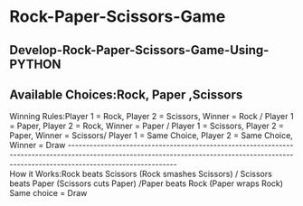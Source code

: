 # Rock-Paper-Scissors-Game
Develop-Rock-Paper-Scissors-Game-Using-PYTHON
------------------------------------------------------------------------------------------------------------------------------------------------------------------------------------------------------------------------
Available Choices:Rock, Paper ,Scissors 
------------------------------------------------------------------------------------------------------------------------------------------------------------------------------------------------------------------------
Winning Rules:Player 1 = Rock,	Player 2 = Scissors, Winner = Rock / Player 1 = Paper, Player 2 = Rock, Winner = Paper / Player 1 = Scissors, Player 2 = Paper, Winner = Scissors/ Player 1 = Same Choice, Player 2 = Same Choice, Winner = Draw ------------------------------------------------------------------------------------------------------------------------------------------------------------------------------------------  	
How it Works:Rock beats Scissors (Rock smashes Scissors) / Scissors beats Paper (Scissors cuts Paper) /Paper beats Rock (Paper wraps Rock) Same choice = Draw
